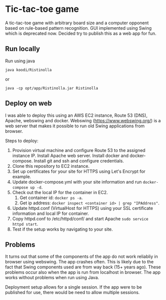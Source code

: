 # Tic-tac-toe game
A tic-tac-toe game with arbitrary board size and a computer opponent based on rule-based pattern recognition. GUI implemented using Swing which is deprecated now. Decided try to publish this
as a web app for fun.

## Run locally
Run using java

```
java koodi/Ristinolla
``` 
or
``` 
java -cp opt/app/Ristinolla.jar Ristinolla
``` 

## Deploy on web
I was able to deploy this using an AWS EC2 instance, Route 53 (DNS), Apache, webswing and docker. Webswing (https://www.webswing.org/) is a web server that
makes it possible to run old Swing applications from browser.

Steps to deploy:

1. Provision virtual machine and configure Route 53 to the assigned instance IP. Install Apache web server. Install docker and docker-compose. 
Install git and ssh and configure credentials.
2. Clone this repository to EC2 instance. 
3. Set up certificates for your site for HTTPS using Let's Encrypt for example.
4. Update docker-compose.yml with your site information and run ```docker-compose up -d```.
5. Check out the local IP for the container in EC2.
    1. Get container id: ```docker ps -a```.
    2. Get ip address: ```docker inspect <container id> | grep "IPAddress"```.
6. Update httpd.conf (VirtualHost for HTTPS) using your SSL certificate information and local IP for container.
7. Copy httpd.conf to /etc/httpd/conf/ and start Apache ```sudo service httpd start```.
8. Test if the setup works by navigating to your site.

## Problems
It turns out that some of the components of the app do not work reliabliy in browser using webswing. The app crashes often. 
This is likely due to the fact that Swing components used are from way back (15+ years ago). These problems occur also when the app is run from localhost in browser. 
The app works without problems when run using Java.

Deployment setup allows for a single session. If the app were to be published for use, there would be need to allow multiple sessions.
